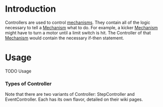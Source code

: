 # Introduction #

Controllers are used to control [mechanisms](Mechanism.md). They contain all of the logic necessary to tell a [Mechanism](Mechanism.md) what to do. For example, a kicker [Mechanism](Mechanism.md) might have to turn a motor until a limit switch is hit. The Controller of that [Mechanism](Mechanism.md) would contain the necessary if-then statement.

# Usage #

TODO Usage

### Types of Controller ###

Note that there are two variants of Controller: StepController and EventController. Each has its own flavor, detailed on their wiki pages.
